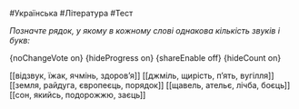 #Українська #Література #Тест

*Позначте рядок, у якому в кожному слові однакова кількість звуків і букв:*

{noChangeVote on}
{hideProgress on}
{shareEnable off}
{hideCount on}

[[відзвук, їжак, ячмінь, здоров’я]]
[[джміль, щирість, п’ять, вугілля]]
[[земля, райдуга, європеєць, порядок]]
[[щавель, ательє, лічба, боєць]]
[[сон, якийсь, подорожжю, заєць]]

